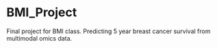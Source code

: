 # BMI_Project
Final project for BMI class. Predicting 5 year breast cancer survival from multimodal omics data.
